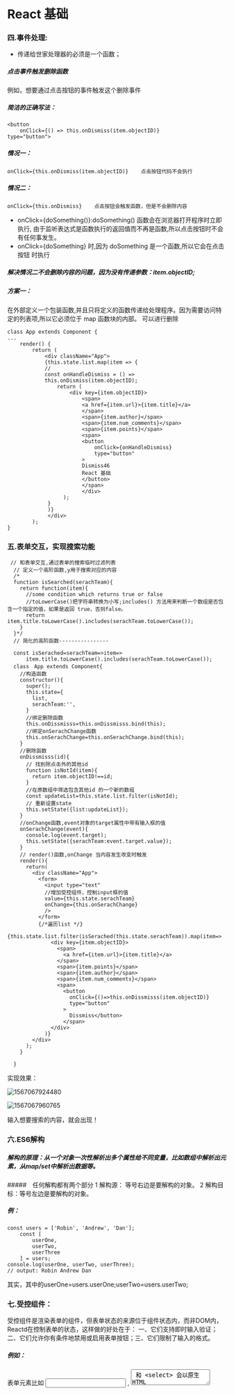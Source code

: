 # React 基础

### 四.事件处理:

* 传递给世家处理器的必须是一个函数；

##### 点击事件触发删除函数

例如，想要通过点击按钮的事件触发这个删除事件

##### 简洁的正确写法：

```
<button
    onClick={() => this.onDismiss(item.objectID)}
type="button">
```

##### 情况一：

```
onClick={this.onDismiss(item.objectID)}    点击按钮代码不会执行
```

##### 情况二：

```
onClick={this.onDismiss}    点击按钮会触发函数，但是不会删除内容
```

* onClick={doSomething()}:doSomething() 函数会在浏览器打开程序时立即执行,
  由于监听表达式是函数执行的返回值而不再是函数,所以点击按钮时不会有任何事发生。
* onClick={doSomething} 时,因为 doSomething 是一个函数,所以它会在点击按钮
  时执行

##### 解决情况二不会删除内容的问题，因为没有传递参数：item.objectID;

##### 方案一：

在外部定义一个包装函数,并且只将定义的函数传递给处理程序。因为需要访问特定的列表项,所以它必须位于 map 函数块的内部。		可以进行删除

```
class App extends Component {
...
	render() {
		return (
			<div className="App">
			{this.state.list.map(item => {
			//
			const onHandleDismiss = () =>
			this.onDismiss(item.objectID);
				return (
					<div key={item.objectID}>
						<span>
                        <a href={item.url}>{item.title}</a>
                        </span>
                        <span>{item.author}</span>
                        <span>{item.num_comments}</span>
                        <span>{item.points}</span>
                        <span>
                        <button
                        	onClick={onHandleDismiss}
                        	type="button"
                        >
                        Dismiss46
                        React 基础
                        </button>
                        </span>
                        </div>
                  );
             }
             )}
             </div>
        );
}
```

### 五.表单交互，实现搜索功能

```
 // 和表单交互,通过表单的搜索临时过滤列表
  // 定义一个高阶函数,y用于搜索对应的内容
  /*
  function isSearched(serachTeam){
    return function(item){
      //some condition which returns true or false
      //toLowerCase()把字符串转换为小写;includes() 方法用来判断一个数组是否包含一个指定的值，如果是返回 true，否则false。
      return item.title.toLowerCase().includes(serachTeam.toLowerCase());
    }
  }*/
  // 简化的高阶函数----------------

  const isSerached=serachTeam=>item=>
      item.title.toLowerCase().includes(serachTeam.toLowerCase());
  class　App extends Component{
    //构造函数
    constructor(){
      super();
      this.state={
        list,
        serachTeam:'',
      }
      //绑定删除函数
      this.onDissmisss=this.onDissmisss.bind(this);
      //绑定onSerachChange函数
      this.onSerachChange=this.onSerachChange.bind(this);
    }
    //删除函数
    onDissmisss(id){
      // 找到除点击外的其他id
      function isNotId(item){
        return item.objectID!==id;
      }
      //在原数组中筛选包含其他id 的一个新的数组
      const updateList=this.state.list.filter(isNotId);
      // 重新设置state
      this.setState({list:updateList});
    }
    //onChange函数,event对象的target属性中带有输入框的值
    onSerachChange(event){
      console.log(event.target);
      this.setState({serachTeam:event.target.value});
    }
    // render()函数,onChange 当内容发生改变时触发
    render(){
      return(
        <div className="App">
          <form>
            <input type="text" 
            //增加受控组件，控制input框的值
            value={this.state.serachTeam}
            onChange={this.onSerachChange}
            />
          </form>
          {/*遍历list */}
          {this.state.list.filter(isSerached(this.state.serachTeam)).map(item=>
              <div key={item.objectID}>
                <span>
                  <a href={item.url}>{item.title}</a>
                </span>
                <span>{item.points}</span>
                <span>{item.author}</span>
                <span>{item.num_comments}</span>
                <span>
                  <button
                    onClick={()=>this.onDissmisss(item.objectID)} 
                    type="button"
                  >
                    Dissmiss</button>
                  </span>
              </div>
            )}
        </div>
      );
    }
      
  }
```

实现效果：

![1567067924480](/home/lixuehe/.config/Typora/typora-user-images/1567067924480.png)

![1567067960765](/home/lixuehe/.config/Typora/typora-user-images/1567067960765.png)

输入想要搜索的内容，就会出现！

### 六.ES6解构

##### 解构的原理：从一个对象一次性解析出多个属性给不同变量，比如数组中解析出元素，从map/set中解析出数据等。

#####　任何解构都有两个部分 
1 解构源： 等号右边是要解构的对象。 
2 解构目标：等号左边是要解构的对象。

##### 例：

```
const users = ['Robin', 'Andrew', 'Dan'];
	const [
		userOne,
		userTwo,
		userThree
	] = users;
console.log(userOne, userTwo, userThree);
// output: Robin Andrew Dan
```

其实，其中的userOne=users.userOne;userTwo=users.userTwo;

### 七.受控组件：

受控组件是渲染表单的组件，但表单状态的来源位于组件状态内，而非DOM内，Reactd在控制表单的状态，这样做的好处在于：
一、它们支持即时输入验证；二、它们允许你有条件地禁用或启用表单按钮；三、它们限制了输入的格式。

##### 例如：

表单元素比如 <input> , <textarea> 和 <select> 会以原生 HTML 的形式保存他们自己的状态。一旦有人从外部做了一些修改,它们就会修改内部的值,在 React 中这被称为不受控组件,因为它们自己处理状态。在 React 中,你应该确保这些元素变为受控组件。
你应该怎么做呢?你只需要设置输入框的值属性,就像上I边的那个案例一样，我们增加input 框的属性为value={this.state.serachTeam}即可；

